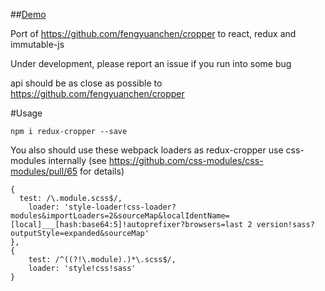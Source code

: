 ##[Demo](http://lapanoid.github.io/redux-cropper/)

Port of https://github.com/fengyuanchen/cropper to react, redux and immutable-js

Under development, please report an issue if you run into some bug

api should be as close as possible to https://github.com/fengyuanchen/cropper

#Usage

```
npm i redux-cropper --save
```

You also should use these webpack loaders as redux-cropper use css-modules internally (see https://github.com/css-modules/css-modules/pull/65 for details)

```
{
  test: /\.module.scss$/,
	loader: 'style-loader!css-loader?modules&importLoaders=2&sourceMap&localIdentName=[local]___[hash:base64:5]!autoprefixer?browsers=last 2 version!sass?outputStyle=expanded&sourceMap'
},
{
	test: /^((?!\.module).)*\.scss$/,
	loader: 'style!css!sass'
}
```
